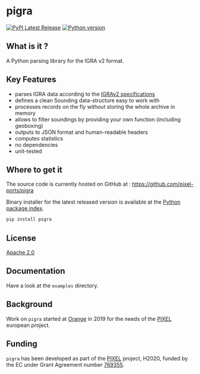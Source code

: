 # pigra

[![PyPI Latest Release](https://img.shields.io/pypi/v/pigra)](https://pypi.org/project/pigra/)
[![Python version](https://img.shields.io/pypi/pyversions/pigra)](https://pypi.org/project/pigra/)

## What is it ?

A Python parsing library for the IGRA v2 format.

## Key Features

- parses IGRA data according to the [IGRAv2 specifications](ftp://ftp.ncdc.noaa.gov/pub/data/igra/data/igra2-data-format.txt)
- defines a clean Sounding data-structure easy to work with
- processes records on the fly without storing the whole archive in memory
- allows to filter soundings by providing your own function (including geoboxing)
- outputs to JSON format and human-readable headers
- computes statistics
- no dependencies
- unit-tested

## Where to get it
The source code is currently hosted on GitHub at :
https://github.com/pixel-ports/pigra

Binary installer for the latest released version is available at the [Python
package index](https://pypi.org/project/pigra).

```sh
pip install pigra
```

## License
[Apache 2.0](LICENSE)

## Documentation
Have a look at the `examples` directory.

## Background
Work on ``pigra`` started at [Orange](https://www.orange.com) in 2019 for the needs of the [PIXEL](https://pixel-ports.eu) european project.

## Funding

``pigra`` has been developed as part of the [PIXEL](https://pixel-ports.eu) project, H2020, funded by the EC under Grant Agreement number [769355](https://cordis.europa.eu/project/id/769355).